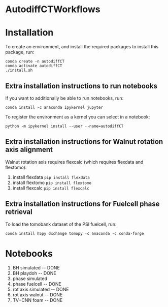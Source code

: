 # AutodiffCTWorkflows

# Installation
To create an environment, and install the required packages to install this package, run:
```
conda create -n autodiffCT
conda activate autodiffCT
./install.sh
```

## Extra installation instructions to run notebooks
If you want to additionally be able to run notebooks, run:

```
conda install -c anaconda ipykernel jupyter
```

To register the environment as a kernel you can select in a notebook:

```
python -m ipykernel install --user --name=autodiffCT
```

## Extra installation instructions for Walnut rotation axis alignment
Walnut rotation axis requires flexcalc (which requires flexdata and flextomo):

1. install flexdata ```pip install flexdata```
2. install flextomo ```pip install flextomo```
3. install flexcalc ```pip install flexcalc```


## Extra installation instructions for Fuelcell phase retrieval
To load the tomobank dataset of the PSI fuelcell, run:

```
conda install h5py dxchange tomopy -c anaconda -c conda-forge
```


# Notebooks

1. BH simulated -- DONE
2. BH playdoh -- DONE
3. phase simulated
4. phase fuelcell -- DONE
5. rot axis simulated -- DONE
6. rot axis walnut -- DONE
7. TV+CNN foam -- DONE


